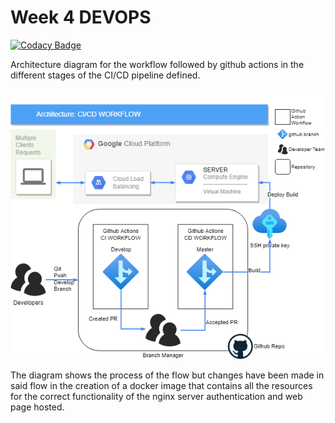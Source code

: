 # Week 4 DEVOPS

[![Codacy Badge](https://api.codacy.com/project/badge/Grade/a0064b890934405288bbaee8fe1aabe1)](https://app.codacy.com/gh/MarioDeLeonRecinos/Week-4-DEVOPS?utm_source=github.com&utm_medium=referral&utm_content=MarioDeLeonRecinos/Week-4-DEVOPS&utm_campaign=Badge_Grade)

Architecture diagram for the workflow followed by github actions in the different stages of the CI/CD pipeline defined.

![Architecture diagram](static/images/CI_CD.png)

The diagram shows the process of the flow but changes have been made in said flow in the creation of a docker image that contains all the resources for the correct functionality of the nginx server authentication and web page hosted.